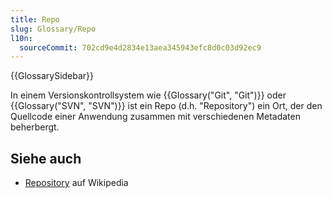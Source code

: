 ```yaml
---
title: Repo
slug: Glossary/Repo
l10n:
  sourceCommit: 702cd9e4d2834e13aea345943efc8d0c03d92ec9
---
```


{{GlossarySidebar}}

In einem Versionskontrollsystem wie {{Glossary("Git", "Git")}} oder {{Glossary("SVN", "SVN")}} ist ein Repo (d.h. "Repository") ein Ort, der den Quellcode einer Anwendung zusammen mit verschiedenen Metadaten beherbergt.

## Siehe auch

- [Repository](https://en.wikipedia.org/wiki/Repository_%28revision_control%29) auf Wikipedia
